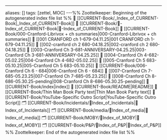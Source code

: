 ---
aliases: []
tags: [zettel, MOC]
---%% Zoottelkeeper: Beginning of the autogenerated index file list  %%
📄 [[CURRENT-Book/_Index_of_CURRENT-Book|_Index_of_CURRENT-Book]]
📄 [[CURRENT-Book/🧠-Index_of_CURRENT-Book|🧠-Index_of_CURRENT-Book]]
📄 [[CURRENT-Book/000-Cranford-Librivox + ch summaries|000-Cranford-Librivox + ch summaries]]
📄 [[001 CRANFORD ch 1-679-04.11.25|001 CRANFORD ch 1-679-04.11.25]]
📄 [[002-cranford ch 2 680-04.18.25|002-cranford ch 2 680-04.18.25]]
📄 [[003-Cranford Ch 3-681-ANNIVERSARY-04.25.25|003-Cranford Ch 3-681-ANNIVERSARY-04.25.25]]
📄 [[004-Cranford Ch 4-682-05.02.25|004-Cranford Ch 4-682-05.02.25]]
📄 [[005-Cranford Ch 5 683-05.10.25|005-Cranford Ch 5 683-05.10.25]]
📄 [[CURRENT-Book/006-Cranford Ch 6 - 684|006-Cranford Ch 6 - 684]]
📄 [[007-Cranford Ch 7-685-05.23.25|007-Cranford Ch 7-685-05.23.25]]
📄 [[008-Cranford Ch 8-686-05.30.25-pending|008-Cranford Ch 8-686-05.30.25-pending]]
📄 [[CURRENT-Book/index|index]]
📄 [[CURRENT-Book/README|README]]
📄 [[CURRENT-Book/Thin Man Book Party text|Thin Man Book Party text]]
📄 [[CURRENT-Book/YouTube-Specific Outro Script|YouTube-Specific Outro Script]]
🗂️ [[CURRENT-Book/Incidentals/🧠Index_of_Incidentals|🧠Index_of_Incidentals]]
🗂️ [[CURRENT-Book/media/🧠Index_of_media|🧠Index_of_media]]
🗂️ [[CURRENT-Book/MOBY/🧠Index_of_MOBY|🧠Index_of_MOBY]]
🗂️ [[CURRENT-Book/P&P/🧠Index_of_P&P|🧠Index_of_P&P]]
%% Zoottelkeeper: End of the autogenerated index file list  %%
